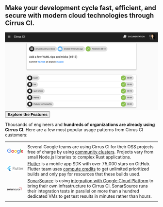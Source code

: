 <h2 class="text-center">Make your development cycle <b>fast</b>, <b>efficient</b>, and <b>secure</b> with modern cloud technologies through Cirrus CI.</h2>

<img src="/assets/images/screenshots/typical-build.png" />

<a href="/features">
  <button class="btn center">
    <b>Explore the Features</b>
  </button>
</a>

Thousands of engineers and **hundreds of organizations are already using Cirrus CI**. Here are a few most popular usage
patterns from Cirrus CI customers:

<table style="width:100%;box-shadow:none;">
  <tr>
    <td></td>
    <td></td>
  </tr>
  <tr>
    <td>
      <a style="float: left;" href="#google-cloud" href="https://google.com/">
        <img width="239" src="/assets/images/customers/Google.svg"/>
      </a>
    </td>
    <td>
      Several Google teams are using Cirrus CI for their OSS projects free of charge by using <a href="/guide/linux/">community clusters</a>. 
      Projects vary from small Node.js libraries to complex Rust applications. 
    </td>
  </tr>
  <tr>
    <td>
      <a style="float: left;" href="#google-cloud" href="https://flutter.io/">
        <img width="239" src="/assets/images/customers/Flutter.svg"/>
      </a>
    </td>
    <td>
      <a href="https://flutter.io/">Flutter</a> is a mobile app SDK with over 75,000 stars on GitHub.
      Flutter team uses <a href="/pricing/#compute-credits">compute credits</a> to get unlimited prioritized builds and
      only pay for resources that these builds used. 
    </td>
  </tr>
  <tr>
    <td>
      <a style="float: left;" href="#google-cloud" href="https://www.sonarsource.com/">
        <img width="239" src="/assets/images/customers/SonarSource.svg"/>
      </a>
    </td>
    <td>
      <a href="https://www.sonarsource.com/">SonarSource</a> is using <a href="/guide/supported-computing-services/">integration with Google Cloud Platform</a>
      to bring their own infrastructure to Cirrus CI. SonarSource runs their integration tests in parallel on more than 
      a hundred dedicated VMs to get test results in minutes rather than hours.
    </td>
  </tr>
  <tr>
    <td></td>
    <td></td>
  </tr>
</table>
